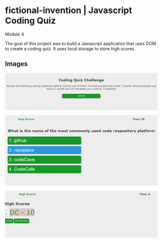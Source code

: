 # fictional-invention | Javascript Coding Quiz
Module 4 

The goal of this project was to build a Javascript application that uses DOM to create a coding quiz. It uses local storage to store high scores. 

## Images

![Homepage](./assets/images/1.png)

![Questions](./assets/images/2.png)

![Scoreboard](./assets/images/3.png)
